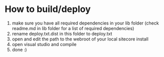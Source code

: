 # How to build/deploy
1. make sure you have all required dependencies in your lib folder (check readme.md in lib folder for a list of required dependencies)
2. rename deploy.txt.dist in this folder to deploy.txt
3. open and edit the path to the webroot of your local sitecore install
4. open visual studio and compile
5. done :)
